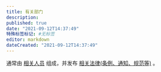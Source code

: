 ```yaml
---
title: 有关部门
description:
published: true
date: "2021-09-12T14:37:49"
特殊标签标记: #无标签
editor: markdown
dateCreated: "2021-09-12T14:37:49"
---
```


通常由 [相关人员](/censorship/相关人员.md) 组成，并发布 [相关法律(条例、通知、规范等)](/censorship/相关法律.md) 。

